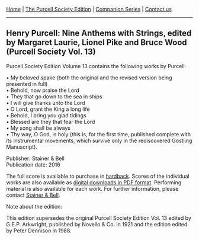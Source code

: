 [Home](../index.md)  |  [The Purcell Society Edition](../purcell-society-edition.md)  |  [Companion Series](../purcell-society-companion-series.md)  |  [Contact us](../contact-us.md)

***  

## Henry Purcell: Nine Anthems with Strings, edited by Margaret Laurie, Lionel Pike and Bruce Wood (Purcell Society Vol. 13)  

Purcell Society Edition Volume 13 contains the following works by Purcell:  

•	My beloved spake (both the original and the revised version being
presented in full)  
•	Behold, now praise the Lord  
•	They that go down to the sea in ships  
•	I will give thanks unto the Lord  
•	O Lord, grant the King a long life  
•	Behold, I bring you glad tidings  
•	Blessed are they that fear the Lord  
•	My song shall be always  
•	Thy way, O God, is holy (this is, for the first time, published complete with its instrumental movements, which survive only in the rediscovered Gostling Manuscript).  

Publisher: Stainer & Bell  
Publication date: 2016  

The full score is available to purchase in [hardback](https://stainer.co.uk/shop/pe13/). Scores of the individual works are also available as [digital downloads in PDF format](https://stainer.co.uk/category/choral-music/digital-print/purcell-edition/pse-volume-13/). 
Performing material is also available for each work.  For further information, please contact [Stainer & Bell](http://www.stainer.co.uk/contacting.html).  

Note about the edition:  

This edition supersedes the original Purcell Society Edition Vol. 13 edited by G.E.P. Arkwright, published by Novello & Co. in 1921 and the edition edited by Peter Dennison in 1988.  
  
